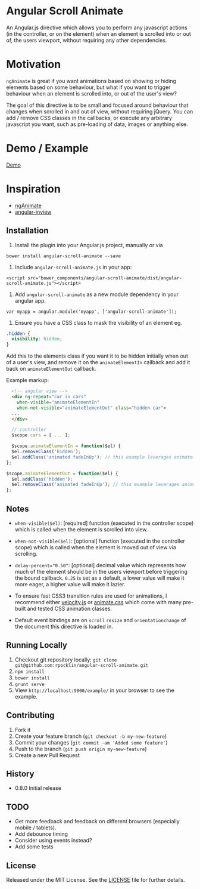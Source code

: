 # Angular Scroll Animate

An Angular.js directive which allows you to perform any javascript actions (in the controller, or on the element) when an element is scrolled into or out of, the users viewport, without requiring any other dependencies.

# Motivation

`ngAnimate` is great if you want animations based on showing or hiding elements based on some behaviour, but what if you want to trigger behaviour when an element is scrolled into, or out of the user's view?

The goal of this directive is to be small and focused around behaviour that changes when scrolled in and out of view, without requiring jQuery.  You can add / remove CSS classes in the callbacks, or execute any arbitrary javascript you want, such as pre-loading of data, images or anything else.

# Demo / Example

[Demo](http://rpocklin.github.io/angular-scroll-animate/example/index.html)


# Inspiration
- [ngAnimate](https://docs.angularjs.org/api/ngAnimate)
- [angular-inview](https://github.com/thenikso/angular-inview)

## Installation

1. Install the plugin into your Angular.js project, manually or via

  `bower install angular-scroll-animate --save`

1. Include `angular-scroll-animate.js` in your app:

  `<script src="bower_components/angular-scroll-animate/dist/angular-scroll-animate.js"></script>`

1. Add `angular-scroll-animate` as a new module dependency in your angular app.

  `var myapp = angular.module('myapp', ['angular-scroll-animate']);`

1. Ensure you have a CSS class to mask the visibility of an element eg.
  ```css
  .hidden {
    visibility: hidden;
  }
  ```

  Add this to the elements class if you want it to be hidden initially when out of a user's view,
  and remove it on the `animateElementIn` callback and add it back on `animateElementOut` callback.

Example markup:
  ```html
    <!-- angular view -->
    <div ng-repeat="car in cars"
      when-visible="animateElementIn"
      when-not-visible="animateElementOut" class="hidden car">
    ...
    </div>
  ```

  ```javascript
    // controller
    $scope.cars = [ ... ];

    $scope.animateElementIn = function($el) {
    $el.removeClass('hidden');
    $el.addClass('animated fadeInUp'); // this example leverages animate.css classes
  };

  $scope.animateElementOut = function($el) {
    $el.addClass('hidden');
    $el.removeClass('animated fadeInUp'); // this example leverages animate.css classes
  };
  ```


## Notes

- `when-visible($el)`: [required] function (executed in the controller scope) which is called when the element
  is scrolled into view.
- `when-not-visible($el)`: [optional] function (executed in the controller scope) which is called when the element is
   moved out of view via scrolling.

- `delay-percent="0.50"`: [optional] decimal value which represents how much of the element should be in the users viewport before triggering the bound callback.  `0.25` is set as a default, a lower value will make it more eager, a higher value will make it lazier.

-  To ensure fast CSS3 transition rules are used for animations, I recommend either [velocity.js](http://julian.com/research/velocity/) or
  [animate.css](https://daneden.github.io/animate.css/) which come with many pre-built and tested CSS animation classes.

- Default event bindings are on `scroll` `resize` and `orientationchange` of the document this directive is loaded in.

## Running Locally

1. Checkout git repository locally: `git clone git@github.com:rpocklin/angular-scroll-animate.git`
1. `npm install`
1. `bower install`
1. `grunt serve`
1. View `http://localhost:9000/example/` in your browser to see the example.


## Contributing

1. Fork it
2. Create your feature branch (`git checkout -b my-new-feature`)
3. Commit your changes (`git commit -am 'Added some feature'`)
4. Push to the branch (`git push origin my-new-feature`)
5. Create a new Pull Request


## History

* 0.8.0 Initial release


## TODO
- Get more feedback and feedback on different browsers (especially mobile / tablets).
- Add debounce timing
- Consider using events instead?
- Add some tests


## License

Released under the MIT License. See the [LICENSE][license] file for further details.

[license]: https://github.com/rpocklin/angular-timeline/blob/master/LICENSE
